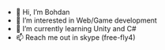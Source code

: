 - 👋 Hi, I’m Bohdan
- 👀 I’m interested in Web/Game development
- 🌱 I’m currently learning Unity and C#
- 📫 Reach me out in skype (free-fly4)

<!---
Bemmm/Bemmm is a ✨ special ✨ repository because its `README.md` (this file) appears on your GitHub profile.
You can click the Preview link to take a look at your changes.
--->
